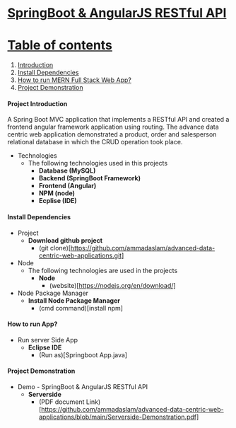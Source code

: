 <a href="">

# SpringBoot & AngularJS RESTful API

# Table of contents
1. [Introduction](#intro)   
2. [Install Dependencies](#install)
3. [How to run MERN Full Stack Web App?](#howToRun)
4. [Project Demonstration](#demo)

#### Project Introduction <a name="intro"></a>
 A Spring Boot MVC application that implements a RESTful API and created a frontend angular framework application using routing. 
 The advance data centric web application demonstrated a product, order and salesperson relational database in which the CRUD operation took place.

- Technologies
  * The following technologies used in this projects
    * **Database (MySQL)**
    * **Backend (SpringBoot Framework)**
    * **Frontend (Angular)**
    * **NPM (node)**
    * **Ecplise (IDE)**

#### Install Dependencies <a name="install"></a>
- Project  
    * **Download github project**
        * (git clone)[https://github.com/ammadaslam/advanced-data-centric-web-applications.git]
- Node
  * The following technologies are used in the projects
    * **Node**
        * (website)[https://nodejs.org/en/download/]
- Node Package Manager
     * **Install Node Package Manager**
        * (cmd command)[install npm]
    

    
#### How to run App? <a name="howToRun"></a>
- Run server Side App
     * **Eclipse IDE**
        * (Run as)[Springboot App.java]
    

#### Project Demonstration <a name="demo"></a>
- Demo  - SpringBoot & AngularJS RESTful API
     * **Serverside**
        * (PDF document Link)[https://github.com/ammadaslam/advanced-data-centric-web-applications/blob/main/Serverside-Demonstration.pdf]
       